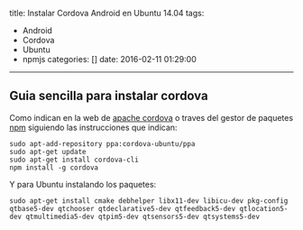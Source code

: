 title: Instalar Cordova Android en Ubuntu 14.04
tags:
  - Android
  - Cordova
  - Ubuntu
  - npmjs
categories: []
date: 2016-02-11 01:29:00
---

## Guia sencilla para instalar cordova

Como indican en la web de [apache cordova](https://www.npmjs.com/package/cordova) o traves del gestor de paquetes [npm](https://www.npmjs.com/package/cordova) siguiendo las instrucciones que indican:


```
sudo apt-add-repository ppa:cordova-ubuntu/ppa
sudo apt-get update
sudo apt-get install cordova-cli
npm install -g cordova

```

Y para Ubuntu instalando los paquetes:

```
sudo apt-get install cmake debhelper libx11-dev libicu-dev pkg-config qtbase5-dev qtchooser qtdeclarative5-dev qtfeedback5-dev qtlocation5-dev qtmultimedia5-dev qtpim5-dev qtsensors5-dev qtsystems5-dev

```

